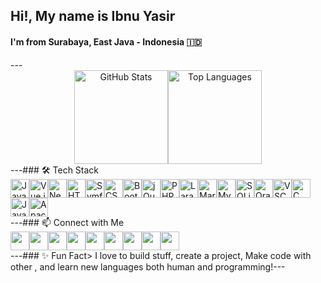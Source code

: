 <h2 align="left">Hi!, My name is Ibnu Yasir</h2><h4 align="left">I'm from Surabaya, East Java - Indonesia 🇮🇩</h4>---<div align="center"><img src="https://github-readme-stats.vercel.app/api?username=ibnuyasir&show_icons=true&count_private=true&theme=dracula&hide_border=false" height="150" alt="GitHub Stats" /><img src="https://github-readme-stats.vercel.app/api/top-langs?username=ibnuyasir&layout=compact&theme=dracula&hide_border=false" height="150" alt="Top Languages" /></div>---### 🛠️ Tech Stack<div align="left"><img src="https://cdn.jsdelivr.net/gh/devicons/devicon/icons/javascript/javascript-original.svg" height="30" alt="JavaScript" /><img src="https://cdn.jsdelivr.net/gh/devicons/devicon/icons/vuejs/vuejs-original.svg" height="30" alt="Vue.js" /><img src="https://cdn.jsdelivr.net/gh/devicons/devicon/icons/nextjs/nextjs-original.svg" height="30" alt="Next.js" /><img src="https://cdn.jsdelivr.net/gh/devicons/devicon/icons/html5/html5-original.svg" height="30" alt="HTML5" /><img src="https://cdn.jsdelivr.net/gh/devicons/devicon/icons/symfony/symfony-original.svg" height="30" alt="Symfony" /><img src="https://cdn.jsdelivr.net/gh/devicons/devicon/icons/css3/css3-original.svg" height="30" alt="CSS3" /><img src="https://cdn.jsdelivr.net/gh/devicons/devicon/icons/bootstrap/bootstrap-original.svg" height="30" alt="Bootstrap" /><img src="https://cdn.jsdelivr.net/gh/devicons/devicon/icons/jquery/jquery-original.svg" height="30" alt="jQuery" /><img src="https://cdn.jsdelivr.net/gh/devicons/devicon/icons/php/php-original.svg" height="30" alt="PHP" /><img src="https://cdn.jsdelivr.net/gh/devicons/devicon/icons/laravel/laravel-original.svg" height="30" alt="Laravel" /><img src="https://cdn.jsdelivr.net/gh/devicons/devicon/icons/mariadb/mariadb-original.svg" height="30" alt="MariaDB" /><img src="https://cdn.jsdelivr.net/gh/devicons/devicon/icons/mysql/mysql-original.svg" height="30" alt="MySQL" /><img src="https://cdn.jsdelivr.net/gh/devicons/devicon/icons/sqlite/sqlite-original.svg" height="30" alt="SQLite" /><img src="https://cdn.jsdelivr.net/gh/devicons/devicon/icons/oracle/oracle-original.svg" height="30" alt="Oracle" /><img src="https://cdn.jsdelivr.net/gh/devicons/devicon/icons/vscode/vscode-original.svg" height="30" alt="VSCode" /><img src="https://cdn.jsdelivr.net/gh/devicons/devicon/icons/c/c-original.svg" height="30" alt="C" /><img src="https://cdn.jsdelivr.net/gh/devicons/devicon/icons/java/java-original.svg" height="30" alt="Java" /><img src="https://cdn.jsdelivr.net/gh/devicons/devicon/icons/apache/apache-original.svg" height="30" alt="Apache" /></div>---### 📫 Connect with Me<div align="left"><img src="https://img.shields.io/static/v1?message=Youtube&logo=youtube&label=&color=FF0000&logoColor=white&labelColor=&style=for-the-badge" height="30" /><img src="https://img.shields.io/static/v1?message=Instagram&logo=instagram&label=&color=E4405F&logoColor=white&labelColor=&style=for-the-badge" height="30" /><img src="https://img.shields.io/static/v1?message=Discord&logo=discord&label=&color=7289DA&logoColor=white&labelColor=&style=for-the-badge" height="30" /><img src="https://img.shields.io/static/v1?message=Gmail&logo=gmail&label=&color=D14836&logoColor=white&labelColor=&style=for-the-badge" height="30" /><img src="https://img.shields.io/static/v1?message=LinkedIn&logo=linkedin&label=&color=0077B5&logoColor=white&labelColor=&style=for-the-badge" height="30" /><img src="https://img.shields.io/static/v1?message=Telegram&logo=telegram&label=&color=2CA5E0&logoColor=white&labelColor=&style=for-the-badge" height="30" /><img src="https://img.shields.io/static/v1?message=Twitter&logo=twitter&label=&color=1DA1F2&logoColor=white&labelColor=&style=for-the-badge" height="30" /><img src="https://img.shields.io/static/v1?message=Visual%20Studio%20Marketplace&logo=visualstudio&label=&color=e2165e&logoColor=white&labelColor=&style=for-the-badge" height="30" /><img src="https://img.shields.io/static/v1?message=dev.to&logo=dev.to&label=&color=0A0A0A&logoColor=white&labelColor=&style=for-the-badge" height="30" /></div>---### ✨ Fun Fact> I love to build stuff, create a project, Make code with other , and learn new languages both human and programming!---
